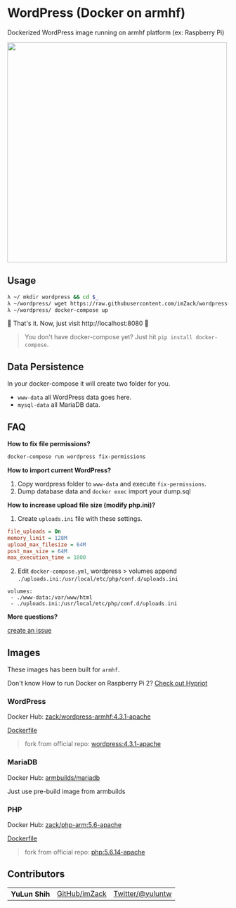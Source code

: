 # WordPress (Docker on armhf)
Dockerized WordPress image running on armhf platform (ex: Raspberry Pi)

<div style="center;"><a href="https://asciinema.org/a/bk6fpi51c11otqmpqzj9m3ucs" target="_blank"><img src="https://asciinema.org/a/bk6fpi51c11otqmpqzj9m3ucs.png" width="500" /></a></div>

## Usage

```sh
λ ~/ mkdir wordpress && cd $_
λ ~/wordpress/ wget https://raw.githubusercontent.com/imZack/wordpress-armhf/master/docker-compose/docker-compose.yml
λ ~/wordpress/ docker-compose up
```

:tada: That's it. Now, just visit http://localhost:8080 :tada:

> You don't have docker-compose yet? Just hit `pip install docker-compose`.

## Data Persistence
In your docker-compose it will create two folder for you.
- `www-data` all WordPress data goes here.
- `mysql-data` all MariaDB data.

## FAQ

**How to fix file permissions?**

```sh
docker-compose run wordpress fix-permissions
```

**How to import current WordPress?**

1. Copy wordpress folder to `www-data` and execute `fix-permissions`.
2. Dump database data and `docker exec` import your dump.sql

**How to increase upload file size (modify php.ini)?**

1. Create `uploads.ini` file with these settings.
```ini
file_uploads = On
memory_limit = 128M
upload_max_filesize = 64M
post_max_size = 64M
max_execution_time = 1800
```

2. Edit `docker-compose.yml`, wordpress > volumes append `./uploads.ini:/usr/local/etc/php/conf.d/uploads.ini`

```
volumes:
 - ./www-data:/var/www/html
 - ./uploads.ini:/usr/local/etc/php/conf.d/uploads.ini
```

**More questions?**

[create an issue](https://github.com/imZack/wordpress-armhf/issues/new)

## Images
These images has been built for `armhf`.

Don't know How to run Docker on Raspberry Pi 2? [Check out Hypriot](http://blog.hypriot.com/downloads/)

### WordPress
Docker Hub:  [zack/wordpress-armhf:4.3.1-apache](https://hub.docker.com/r/zack/wordpress-armhf/)

[Dockerfile](https://github.com/imZack/wordpress-armhf/tree/master/wordpress)
> fork from official repo: [wordpress:4.3.1-apache](https://github.com/docker-library/wordpress/blob/4823a04099579f2aafb118ae8177449425cc84d2/apache/Dockerfile)

### MariaDB
Docker Hub: [armbuilds/mariadb](https://hub.docker.com/r/armbuilds/mariadb/)

Just use pre-build image from armbuilds

### PHP
Docker Hub: [zack/php-arm:5.6-apache](https://hub.docker.com/r/zack/php-armhf/)

[Dockerfile](https://github.com/imZack/wordpress-armhf/tree/master/php)

> fork from official repo: [php:5.6.14-apache](https://github.com/docker-library/php/blob/fec7f537f049aafd2102202519c3ca9cb9576707/5.6/apache/Dockerfile)

## Contributors

<table><tbody>
<tr><th align="left">YuLun Shih</th><td><a href="https://github.com/imZack">GitHub/imZack</a></td><td><a href="http://twitter.com/yuluntw">Twitter/@yuluntw</a></td></tr>
</tbody></table>

